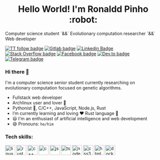 <h1 align="center">
  Hello World! I'm Ronaldd Pinho :robot:
</h1> 

<p font='monospace'>
  Computer science student `&&` Evolutionary computation researcher `&&` Web developer
</p>

<!--
[![Github Badge](https://img.shields.io/badge/-Github-000?style=flat&logo=Github&logoColor=white&link=https://github.com/pinho)](https://github.com/pinho)
[![Whatsapp Badge](https://img.shields.io/badge/-Whatsapp-4CA143?style=flat&labelColor=4CA143&logo=whatsapp&logoColor=white&link=https://api.whatsapp.com/send?phone=5591992220285&text=Olá!)](https://api.whatsapp.com/send?phone=5591992220285&text=Olá!)
-->

[![TT follow badge](https://img.shields.io/badge/-Follow%20me-2888BA?style=flat-square&logo=Twitter&logoColor=white)](https://twitter.com/ronalddpinho?ref_src=twsrc%5Etfw)
[![Gitlab badge](https://img.shields.io/badge/Gitlab-433175?style=flat&logo=Gitlab&labelColor=433175&link=https://gitlab.com/ronalddpinho)](https://gitlab.com/ronalddpinho)
[![Linkedin Badge](https://img.shields.io/badge/-LinkedIn-blue?style=flat&logo=Linkedin&logoColor=white&link=https://www.linkedin.com/in/ronalddpinho/)](https://www.linkedin.com/in/ronalddpinho/)
[![Stack Overflow badge](https://img.shields.io/badge/-Stack%20Overflow-FE7A16?style=flat&logo=StackOverflow&logoColor=white&labelColor=FE7A16&link=https://stackoverflow.com/users/11047429/konn)](https://stackoverflow.com/users/11047429/konn)
[![Facebook badge](https://img.shields.io/badge/-Facebook-1877F2?style=flat&logo=Facebook&logoColor=white&labelColor=1877F2&link=https://facebook.com/ronald.pinho.2)](https://facebook.com/ronald.pinho.2)
[![Dev.to badge](https://img.shields.io/badge/-Dev.to-111?style=flat&labelColor=111&logo=Dev.to&logoColor=white&link=https://dev.to/ronalddpinho)](https://dev.to/ronalddpinho)
[![Telegram badge](https://img.shields.io/badge/-Telegram-101025?style=flat&logo=Telegram&logoColor=white&labelColor=101025&link=https://t.me/ronalddpinho)](https://t.me/ronalddpinho)

### Hi there 👋

I'm a computer science senior student currently
researching on evolutionary computation focused on genetic algorithms.

- Fullstack web developer
- Archlinux user and lover :blue_heart:
- Pythonist :snake:, C/C++, JavaScript, Node.js, Rust
- I’m currently learning and loving :heart: Rust language :crab:
- :smiley: I'm an enthusiast of artificial intelligence and web development
- 😄 Pronouns: `he/him`

### Tech skills:
<p align="left">
  <img src="https://konpa.github.io/devicon/devicon.git/icons/linux/linux-original.svg" alt="linux" width="32" height="32"/>
  <img src="https://konpa.github.io/devicon/devicon.git/icons/rust/rust-plain.svg" alt="rust" width="32" height="32"/>
  <img src="https://konpa.github.io/devicon/devicon.git/icons/cplusplus/cplusplus-plain.svg" alt="c++" width="32" height="32"/>
  <img src="https://konpa.github.io/devicon/devicon.git/icons/c/c-plain.svg" alt="c" width="32" height="32"/>
  <img src="https://konpa.github.io/devicon/devicon.git/icons/javascript/javascript-plain.svg" alt="js" width="32" height="32"/>
  <img src="https://konpa.github.io/devicon/devicon.git/icons/typescript/typescript-plain.svg" alt="ts" width="32" height="32"/>
  <img src="https://konpa.github.io/devicon/devicon.git/icons/nodejs/nodejs-plain.svg" alt="nodejs" width="32" height="32"/>
  <img src="https://konpa.github.io/devicon/devicon.git/icons/css3/css3-plain.svg" alt="css3" width="32" height="32"/>
  <img src="https://konpa.github.io/devicon/devicon.git/icons/html5/html5-plain.svg" alt="html" width="32" height="32"/>
  <img src="https://konpa.github.io/devicon/devicon.git/icons/docker/docker-original-wordmark.svg" alt="docker" width="32" height="32"/>
</p>
